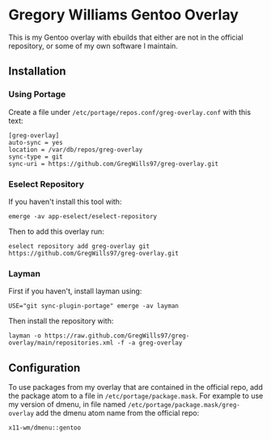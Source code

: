 # Gregory Williams Gentoo Overlay
This is my Gentoo overlay with ebuilds that either are not in the official repository, or some of my own software I maintain.

## Installation
### Using Portage
Create a file under `/etc/portage/repos.conf/greg-overlay.conf` with this text:

	[greg-overlay]
	auto-sync = yes
	location = /var/db/repos/greg-overlay
	sync-type = git
	sync-uri = https://github.com/GregWills97/greg-overlay.git

### Eselect Repository
If you haven't install this tool with:

	emerge -av app-eselect/eselect-repository

Then to add this overlay run:

	eselect repository add greg-overlay git https://github.com/GregWills97/greg-overlay.git

### Layman
First if you haven't, install layman using:

	USE="git sync-plugin-portage" emerge -av layman

Then install the repository with:

	layman -o https://raw.github.com/GregWills97/greg-overlay/main/repositories.xml -f -a greg-overlay

## Configuration
To use packages from my overlay that are contained in the official repo, add the package atom to a file in `/etc/portage/package.mask`. For example to use my version of dmenu, in file named `/etc/portage/package.mask/greg-overlay` add the dmenu atom name from the official repo:

	x11-wm/dmenu::gentoo
